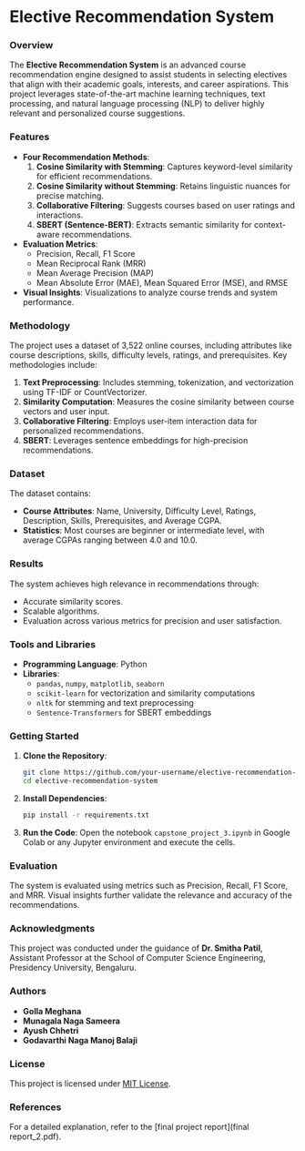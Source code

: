 
# Elective Recommendation System

### Overview
The **Elective Recommendation System** is an advanced course recommendation engine designed to assist students in selecting electives that align with their academic goals, interests, and career aspirations. This project leverages state-of-the-art machine learning techniques, text processing, and natural language processing (NLP) to deliver highly relevant and personalized course suggestions.

### Features
- **Four Recommendation Methods**:
  1. **Cosine Similarity with Stemming**: Captures keyword-level similarity for efficient recommendations.
  2. **Cosine Similarity without Stemming**: Retains linguistic nuances for precise matching.
  3. **Collaborative Filtering**: Suggests courses based on user ratings and interactions.
  4. **SBERT (Sentence-BERT)**: Extracts semantic similarity for context-aware recommendations.
- **Evaluation Metrics**:
  - Precision, Recall, F1 Score
  - Mean Reciprocal Rank (MRR)
  - Mean Average Precision (MAP)
  - Mean Absolute Error (MAE), Mean Squared Error (MSE), and RMSE
- **Visual Insights**: Visualizations to analyze course trends and system performance.

### Methodology
The project uses a dataset of 3,522 online courses, including attributes like course descriptions, skills, difficulty levels, ratings, and prerequisites. Key methodologies include:
1. **Text Preprocessing**: Includes stemming, tokenization, and vectorization using TF-IDF or CountVectorizer.
2. **Similarity Computation**: Measures the cosine similarity between course vectors and user input.
3. **Collaborative Filtering**: Employs user-item interaction data for personalized recommendations.
4. **SBERT**: Leverages sentence embeddings for high-precision recommendations.

### Dataset
The dataset contains:
- **Course Attributes**: Name, University, Difficulty Level, Ratings, Description, Skills, Prerequisites, and Average CGPA.
- **Statistics**: Most courses are beginner or intermediate level, with average CGPAs ranging between 4.0 and 10.0.

### Results
The system achieves high relevance in recommendations through:
- Accurate similarity scores.
- Scalable algorithms.
- Evaluation across various metrics for precision and user satisfaction.

### Tools and Libraries
- **Programming Language**: Python
- **Libraries**:
  - `pandas`, `numpy`, `matplotlib`, `seaborn`
  - `scikit-learn` for vectorization and similarity computations
  - `nltk` for stemming and text preprocessing
  - `Sentence-Transformers` for SBERT embeddings

### Getting Started
1. **Clone the Repository**:
   ```bash
   git clone https://github.com/your-username/elective-recommendation-system.git
   cd elective-recommendation-system
   ```
2. **Install Dependencies**:
   ```bash
   pip install -r requirements.txt
   ```
3. **Run the Code**:
   Open the notebook `capstone_project_3.ipynb` in Google Colab or any Jupyter environment and execute the cells.

### Evaluation
The system is evaluated using metrics such as Precision, Recall, F1 Score, and MRR. Visual insights further validate the relevance and accuracy of the recommendations.

### Acknowledgments
This project was conducted under the guidance of **Dr. Smitha Patil**, Assistant Professor at the School of Computer Science Engineering, Presidency University, Bengaluru.

### Authors
- **Golla Meghana**
- **Munagala Naga Sameera**
- **Ayush Chhetri**
- **Godavarthi Naga Manoj Balaji**

### License
This project is licensed under [MIT License](License.txt).

### References
For a detailed explanation, refer to the [final project report](final report_2.pdf).

